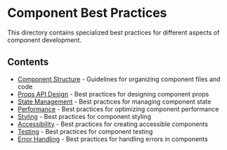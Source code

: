 # Component Best Practices

This directory contains specialized best practices for different aspects of component development.

## Contents

- [Component Structure](./component-structure.md) - Guidelines for organizing component files and code
- [Props API Design](./props-api-design.md) - Best practices for designing component props
- [State Management](./state-management.md) - Best practices for managing component state
- [Performance](./performance.md) - Best practices for optimizing component performance
- [Styling](./styling.md) - Best practices for component styling
- [Accessibility](./accessibility.md) - Best practices for creating accessible components
- [Testing](./testing.md) - Best practices for component testing
- [Error Handling](./error-handling.md) - Best practices for handling errors in components